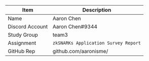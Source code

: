 | Item            | Description                              |
| --------------- | ---------------------------------------- |
| Name            | Aaron Chen |
| Discord Account | Aaron Chen#9344 |
| Study Group     | team3 |
| Assignment      | `zkSNARKs Application Survey Report`|
| GitHub Rep      | github.com/aaronisme/|
